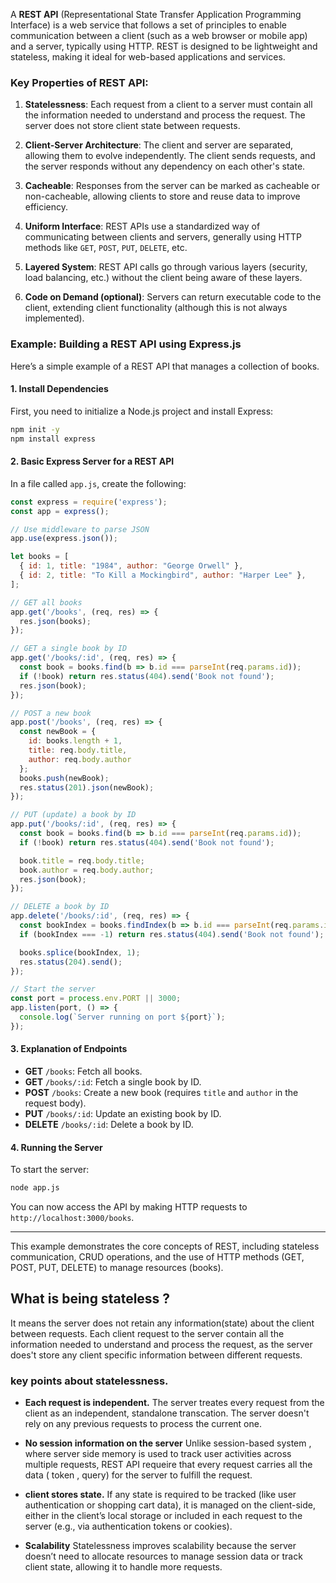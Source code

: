 A **REST API** (Representational State Transfer Application Programming Interface) is a web service that follows a set of principles to enable communication between a client (such as a web browser or mobile app) and a server, typically using HTTP. REST is designed to be lightweight and stateless, making it ideal for web-based applications and services.

### Key Properties of REST API:

1. **Statelessness**: Each request from a client to a server must contain all the information needed to understand and process the request. The server does not store client state between requests.

2. **Client-Server Architecture**: The client and server are separated, allowing them to evolve independently. The client sends requests, and the server responds without any dependency on each other's state.

3. **Cacheable**: Responses from the server can be marked as cacheable or non-cacheable, allowing clients to store and reuse data to improve efficiency.

4. **Uniform Interface**: REST APIs use a standardized way of communicating between clients and servers, generally using HTTP methods like `GET`, `POST`, `PUT`, `DELETE`, etc.

5. **Layered System**: REST API calls go through various layers (security, load balancing, etc.) without the client being aware of these layers.

6. **Code on Demand (optional)**: Servers can return executable code to the client, extending client functionality (although this is not always implemented).

### Example: Building a REST API using Express.js

Here’s a simple example of a REST API that manages a collection of books.

#### 1. **Install Dependencies**

First, you need to initialize a Node.js project and install Express:

```bash
npm init -y
npm install express
```

#### 2. **Basic Express Server for a REST API**

In a file called `app.js`, create the following:

```javascript
const express = require('express');
const app = express();

// Use middleware to parse JSON
app.use(express.json());

let books = [
  { id: 1, title: "1984", author: "George Orwell" },
  { id: 2, title: "To Kill a Mockingbird", author: "Harper Lee" },
];

// GET all books
app.get('/books', (req, res) => {
  res.json(books);
});

// GET a single book by ID
app.get('/books/:id', (req, res) => {
  const book = books.find(b => b.id === parseInt(req.params.id));
  if (!book) return res.status(404).send('Book not found');
  res.json(book);
});

// POST a new book
app.post('/books', (req, res) => {
  const newBook = {
    id: books.length + 1,
    title: req.body.title,
    author: req.body.author
  };
  books.push(newBook);
  res.status(201).json(newBook);
});

// PUT (update) a book by ID
app.put('/books/:id', (req, res) => {
  const book = books.find(b => b.id === parseInt(req.params.id));
  if (!book) return res.status(404).send('Book not found');

  book.title = req.body.title;
  book.author = req.body.author;
  res.json(book);
});

// DELETE a book by ID
app.delete('/books/:id', (req, res) => {
  const bookIndex = books.findIndex(b => b.id === parseInt(req.params.id));
  if (bookIndex === -1) return res.status(404).send('Book not found');

  books.splice(bookIndex, 1);
  res.status(204).send();
});

// Start the server
const port = process.env.PORT || 3000;
app.listen(port, () => {
  console.log(`Server running on port ${port}`);
});
```

#### 3. **Explanation of Endpoints**

- **GET** `/books`: Fetch all books.
- **GET** `/books/:id`: Fetch a single book by ID.
- **POST** `/books`: Create a new book (requires `title` and `author` in the request body).
- **PUT** `/books/:id`: Update an existing book by ID.
- **DELETE** `/books/:id`: Delete a book by ID.

#### 4. **Running the Server**

To start the server:

```bash
node app.js
```

You can now access the API by making HTTP requests to `http://localhost:3000/books`.

---

This example demonstrates the core concepts of REST, including stateless communication, CRUD operations, and the use of HTTP methods (GET, POST, PUT, DELETE) to manage resources (books).


## What is being stateless ?
It means the server does not retain any information(state) about the client between requests. Each client request to the server contain all the information needed to understand and process the request, as the server does't store any client specific information between different requests. 

### key points about statelessness.
- **Each request is independent.**
     The server treates every request from the client as an independent, standalone transcation. The server doesn't rely on any previous requests to process the current one.
     
- **No session information on the server**
   Unlike session-based system , where server side memory is used to track user activities across multiple requests, REST API requeire that every request carries all the data ( token , query) for the server to fulfill the request. 
   
- **client stores state.**
  If any state is required to be tracked (like user authentication or shopping cart data), it is managed on the client-side, either in the client’s local storage or included in each request to the server (e.g., via authentication tokens or cookies).
- **Scalability**
 Statelessness improves scalability because the server doesn’t need to allocate resources to manage session data or track client state, allowing it to handle more requests.





